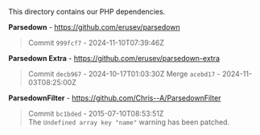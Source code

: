 This directory contains our PHP dependencies.

**Parsedown** - https://github.com/erusev/parsedown
> Commit `999fcf7` - 2024-11-10T07:39:46Z

**Parsedown Extra** - https://github.com/erusev/parsedown-extra
> Commit `decb967` - 2024-10-17T01:03:30Z
> Merge `acebd17` - 2024-11-03T08:25:00Z

**ParsedownFilter** - https://github.com/Chris--A/ParsedownFilter
> Commit `bc1bded` - 2015-07-10T08:53:51Z  
> The `Undefined array key "name"` warning has been patched.
